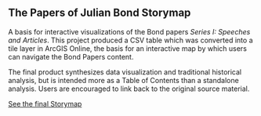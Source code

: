 ## The Papers of Julian Bond Storymap

A basis for interactive visualizations of the Bond papers *Series I: Speeches and Articles*. 
This project produced a CSV table which was converted into a tile layer
in ArcGIS Online, the basis for an interactive map by which users can navigate
the Bond Papers content. 

The final product synthesizes data visualization and traditional historical analysis,
but is intended more as a Table of Contents than a standalone analysis.
Users are encouraged to link back to the original source material.

[See the final Storymap](https://arcg.is/0aLCze0)
